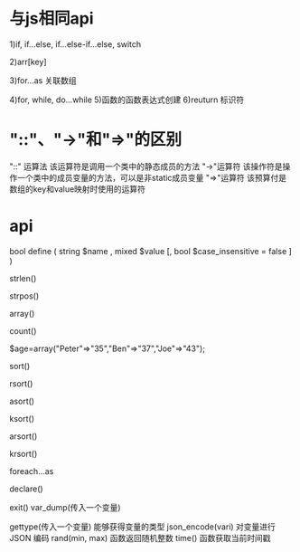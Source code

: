 # 与js相同api
1)if, if...else, if...else-if...else, switch
<!-- 流程控制 -->
2)arr[key]
<!-- 数组访问 -->
3)for...as 关联数组
<!-- 遍历关联数组 -->
4)for, while, do...while
5)函数的函数表达式创建
6)reuturn 标识符

# "::"、"->"和"=>"的区别
"::" 运算法
该运算符是调用一个类中的静态成员的方法
"->"运算符
该操作符是操作一个类中的成员变量的方法，可以是非static成员变量
"=>"运算符
该预算付是数组的key和value映射时使用的运算符

# api
bool define ( string $name , mixed $value [, bool $case_insensitive = false ] )
<!-- 设置常量 -->
strlen() 
<!-- 函数返回字符串的长度（字节数 )-->
strpos() 
<!-- 函数用于在字符串内查找一个字符或一段指定的文本。 -->
array() 
<!-- 函数用于创建数组 -->
count() 
<!-- 函数用于返回数组的长度（元素的数量） -->
$age=array("Peter"=>"35","Ben"=>"37","Joe"=>"43");
<!-- 于创建关联数组 -->
sort() 
<!-- 对数组进行升序排列 -->
rsort() 
<!-- 对数组进行降序排列 -->
asort() 
<!-- 根据关联数组的值，对数组进行升序排列 -->
ksort() 
<!-- 根据关联数组的键，对数组进行升序排列 -->
arsort() 
<!-- 根据关联数组的值，对数组进行降序排列 -->
krsort() 
<!-- 根据关联数组的键，对数组进行降序排列 -->
foreach...as
<!-- 根据数组中每个元素来循环代码块 -->
declare()
<!-- 定义源文件编码方式 -->
exit()
var_dump(传入一个变量) 
<!-- 输出变类型和值 -->
gettype(传入一个变量) 
能够获得变量的类型
json_encode(vari)
 对变量进行 JSON 编码
rand(min, max) 
函数返回随机整数
time() 
函数获取当前时间戳

